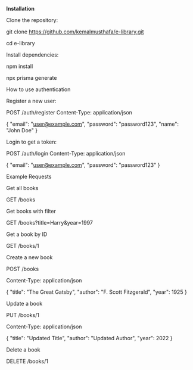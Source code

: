 **Installation**

Clone the repository:

git clone https://github.com/kemalmusthafa/e-library.git

cd e-library

Install dependencies:

npm install

npx prisma generate

How to use authentication

Register a new user:

POST /auth/register
Content-Type: application/json

{
  "email": "user@example.com",
  "password": "password123",
  "name": "John Doe"
}

Login to get a token:

POST /auth/login
Content-Type: application/json

{
  "email": "user@example.com",
  "password": "password123"
}

Example Requests

Get all books

GET /books

Get books with filter

GET /books?title=Harry&year=1997

Get a book by ID

GET /books/1

Create a new book

POST /books

Content-Type: application/json

{
  "title": "The Great Gatsby",
  "author": "F. Scott Fitzgerald",
  "year": 1925
}

Update a book

PUT /books/1

Content-Type: application/json

{
  "title": "Updated Title",
  "author": "Updated Author",
  "year": 2022
}

Delete a book

DELETE /books/1

